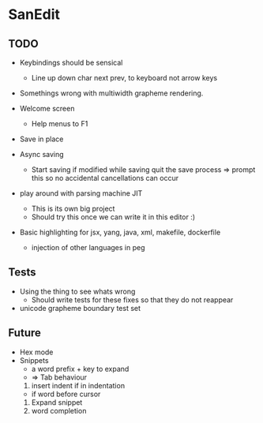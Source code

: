 # SanEdit

## TODO

* Keybindings should be sensical
    * Line up down char next prev, to keyboard not arrow keys
* Somethings wrong with multiwidth grapheme rendering.
* Welcome screen
    * Help menus to F1

* Save in place
* Async saving
    - Start saving if modified while saving quit the save process => prompt this so no accidental cancellations can occur
* play around with parsing machine JIT
    - This is its own big project
    - Should try this once we can write it in this editor :)

* Basic highlighting for jsx, yang, java, xml, makefile, dockerfile
    - injection of other languages in peg

## Tests

* Using the thing to see whats wrong
    - Should write tests for these fixes so that they do not reappear
* unicode grapheme boundary test set


## Future

* Hex mode
* Snippets
    - a word prefix + key to expand 
    - => Tab behaviour 
    1. insert indent if in indentation
    - if word before cursor
    1. Expand snippet
    2. word completion

